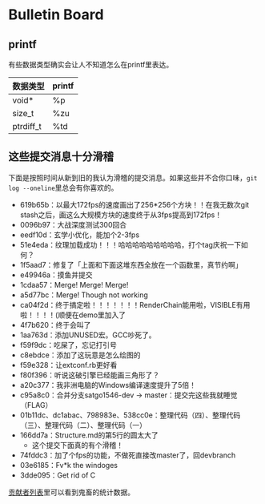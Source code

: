 Bulletin Board
==============

printf
------

有些数据类型确实会让人不知道怎么在printf里表达。

| 数据类型 | printf |
| -------- | ------ |
| void* | %p |
| size_t | %zu |
| ptrdiff_t | %td |

这些提交消息十分滑稽
--------------------

下面是按照时间从新到旧的我认为滑稽的提交消息。如果这些并不合你口味，`git log --oneline`里总会有你喜欢的。

- 619b65b：以最大172fps的速度画出了256*256个方块！！在我无数次git stash之后，画这么大规模方块的速度终于从3fps提高到172fps！
- 0096b97：大战深度测试300回合
- eedf10d：玄学小优化，能加个2-3fps
- 51e4eda：纹理加载成功！！！哈哈哈哈哈哈哈哈哈，打个tag庆祝一下如何？
- 1f5aad7：修复了「上面和下面这堆东西全放在一个函数里，真节约啊」
- e49946a：摸鱼并提交
- 1cdaa57：Merge! Merge! Merge!
- a5d77bc：Merge! Though not working
- ca04f2d：终于搞定啦！！！！！！！RenderChain能用啦，VISIBLE有用啦！！！！(顺便在demo里加入了
- 4f7b620：终于会叫了
- 1aa763d：添加UNUSED宏。GCC吵死了。
- f59f9dc：吃屎了，忘记打引号
- c8ebdce：添加了这玩意是怎么绘图的
- f59e328：让extconf.rb更好看
- f80f396：听说这破引擎已经能画三角形了？
- a20c377：我非洲电脑的Windows编译速度提升了5倍！
- c95a8c0：合并分支satgo1546-dev → master：提交完这些我就睡觉（FLAG）
- 01b11dc、dc1abac、798983e、538cc0e：整理代码（四）、整理代码（三）、整理代码（二）、整理代码（一）
- 166dd7a：Structure.md的第5行的圆太大了
	- 这个提交下面真的有个滑稽！
- 74fddc3：加了个fps的功能，不做死直接改master了，回devbranch
- 03e6185：Fv*k the windoges
- 3dde095：Get rid of C

[贡献者列表](https://github.com/IcebergOS/VM-76/graphs/contributors)里可以看到鬼畜的统计数据。
